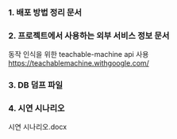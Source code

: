 ### 1. 배포 방법 정리 문서
### 2. 프로젝트에서 사용하는 외부 서비스 정보 문서  
동작 인식을 위한 teachable-machine api 사용 https://teachablemachine.withgoogle.com/
### 3. DB 덤프 파일  
### 4. 시연 시나리오  
시연 시나리오.docx

